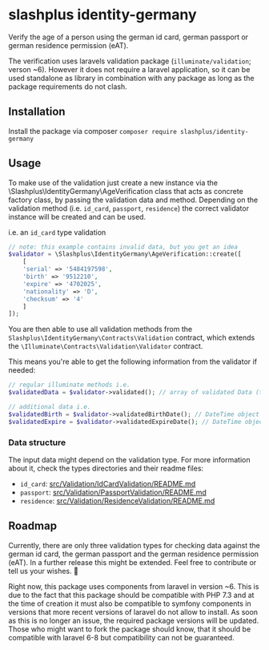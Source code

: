 # slashplus identity-germany
Verify the age of a person using the german id card, german passport or 
german residence permission (eAT). 

The verification uses laravels validation package (`illuminate/validation`; verson ~6). However it does not require a 
laravel application, so it can be used standalone as library in combination with any package as long as the package 
requirements do not clash.

## Installation
Install the package via composer
`composer require slashplus/identity-germany`

## Usage
To make use of the validation just create a new instance via the \Slashplus\IdentityGermany\AgeVerification class that 
acts as concrete factory class, by passing the validation data and method. 
Depending on the validation method (i.e. `id_card`, `passport`, `residence`) 
the correct validator instance will be created and can be used.

i.e. an `id_card` type validation 
```php
// note: this example contains invalid data, but you get an idea
$validator = \Slashplus\IdentityGermany\AgeVerification::create([
    [
    'serial' => '5484197598', 
    'birth' => '9512210', 
    'expire' => '4702025', 
    'nationality' => 'D', 
    'checksum' => '4'
    ]
]);
```

You are then able to use all validation methods from the `Slashplus\IdentityGermany\Contracts\Validation` 
contract, which extends the `\Illuminate\Contracts\Validation\Validator` contract.

This means you're able to get the following information from the validator if needed:

```php
// regular illuminate methods i.e.
$validatedData = $validator->validated(); // array of validated Data (throws exception)

// additional data i.e.
$validatedBirth = $validator->validatedBirthDate(); // DateTime object (throws exception)
$validatedExpire = $validator->validatedExpireDate(); // DateTime object (throws exception)
```

### Data structure
The input data might depend on the validation type. For more information about it, 
check the types directories and their readme files:

- `id_card`: [src/Validation/IdCardValidation/README.md](/src/Validation/IdCardValidation/README.md)
- `passport`: [src/Validation/PassportValidation/README.md](/src/Validation/PassportValidation/README.md)
- `residence`: [src/Validation/ResidenceValidation/README.md](/src/Validation/ResidenceValidation/README.md)

## Roadmap
Currently, there are only three validation types for checking data against the german id card, the german passport and 
the german residence permission (eAT).
In a further release this might be extended. Feel free to contribute or tell us your wishes. :rocket:

Right now, this package uses components from laravel in version ~6. This is due to the fact that this package should 
be compatible with PHP 7.3 and at the time of creation it must also be compatible to symfony components in versions 
that more recent versions of laravel do not allow to install.
As soon as this is no longer an issue, the required package versions will be updated. Those who might want to fork the 
package should know, that it should be compatible with laravel 6-8 but compatibility can not be guaranteed. 
